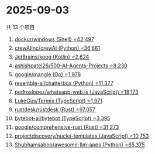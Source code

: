 # 2025-09-03

共 13 个项目

<!-- BEGIN GITHUB -->
<!-- 最后更新时间 2025-09-03 01:07:49 +0800 -->
1. [dockur/windows (Shell) ⭐42,497](https://github.com/dockur/windows)
1. [crewAIInc/crewAI (Python) ⭐36,661](https://github.com/crewAIInc/crewAI)
1. [JetBrains/koog (Kotlin) ⭐2,624](https://github.com/JetBrains/koog)
1. [ashishpatel26/500-AI-Agents-Projects ⭐8,230](https://github.com/ashishpatel26/500-AI-Agents-Projects)
1. [google/mangle (Go) ⭐1,978](https://github.com/google/mangle)
1. [resemble-ai/chatterbox (Python) ⭐11,377](https://github.com/resemble-ai/chatterbox)
1. [pedroslopez/whatsapp-web.js (JavaScript) ⭐18,173](https://github.com/pedroslopez/whatsapp-web.js)
1. [LukeGus/Termix (TypeScript) ⭐1,971](https://github.com/LukeGus/Termix)
1. [rustdesk/rustdesk (Rust) ⭐97,057](https://github.com/rustdesk/rustdesk)
1. [bytebot-ai/bytebot (TypeScript) ⭐3,395](https://github.com/bytebot-ai/bytebot)
1. [google/comprehensive-rust (Rust) ⭐31,273](https://github.com/google/comprehensive-rust)
1. [projectdiscovery/nuclei-templates (JavaScript) ⭐10,753](https://github.com/projectdiscovery/nuclei-templates)
1. [Shubhamsaboo/awesome-llm-apps (Python) ⭐65,375](https://github.com/Shubhamsaboo/awesome-llm-apps)
<!-- END GITHUB -->